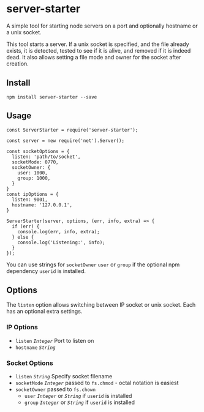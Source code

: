 # server-starter

A simple tool for starting node servers on a port and optionally hostname or a unix socket.

This tool starts a server.
If a unix socket is specified, and the file already exists, it is detected, tested to see if it is alive, and removed if it is indeed dead.
It also allows setting a file mode and owner for the socket after creation.

## Install

```
npm install server-starter --save
```

## Usage

```
const ServerStarter = require('server-starter');

const server = new require('net').Server();

const socketOptions = {
  listen: 'path/to/socket',
  socketMode: 0770,
  socketOwner: {
    user: 1000,
    group: 1000,
  }
}
const ipOptions = {
  listen: 9001,
  hostname: '127.0.0.1',
}

ServerStarter(server, options, (err, info, extra) => {
  if (err) {
    console.log(err, info, extra);
  } else {
    console.log('Listening:', info);
  }
});
```

You can use strings for `socketOwner` `user` or `group` if the optional npm dependency `userid` is installed.

## Options

The `listen` option allows switching between IP socket or unix socket.
Each has an optional extra settings.

### IP Options
 - `listen` *`Integer`* Port to listen on
 - `hostname` *`String`*

### Socket Options
 - `listen` *`String`* Specify socket filename
 - `socketMode` *`Integer`* passed to `fs.chmod` - octal notation is easiest
 - `socketOwner` passed to `fs.chown`
   - `user` *`Integer`* or *`String`* if `userid` is installed
   - `group` *`Integer`* or *`String`* if `userid` is installed
